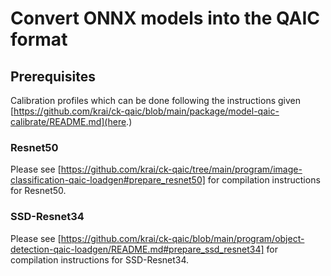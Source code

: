 # Convert ONNX models into the QAIC format

## Prerequisites
Calibration profiles which can be done following the instructions given [https://github.com/krai/ck-qaic/blob/main/package/model-qaic-calibrate/README.md](here.)

### Resnet50
Please see [https://github.com/krai/ck-qaic/tree/main/program/image-classification-qaic-loadgen#prepare_resnet50] for compilation instructions for Resnet50.

### SSD-Resnet34
Please see [https://github.com/krai/ck-qaic/blob/main/program/object-detection-qaic-loadgen/README.md#prepare_ssd_resnet34] for compilation instructions for SSD-Resnet34.
